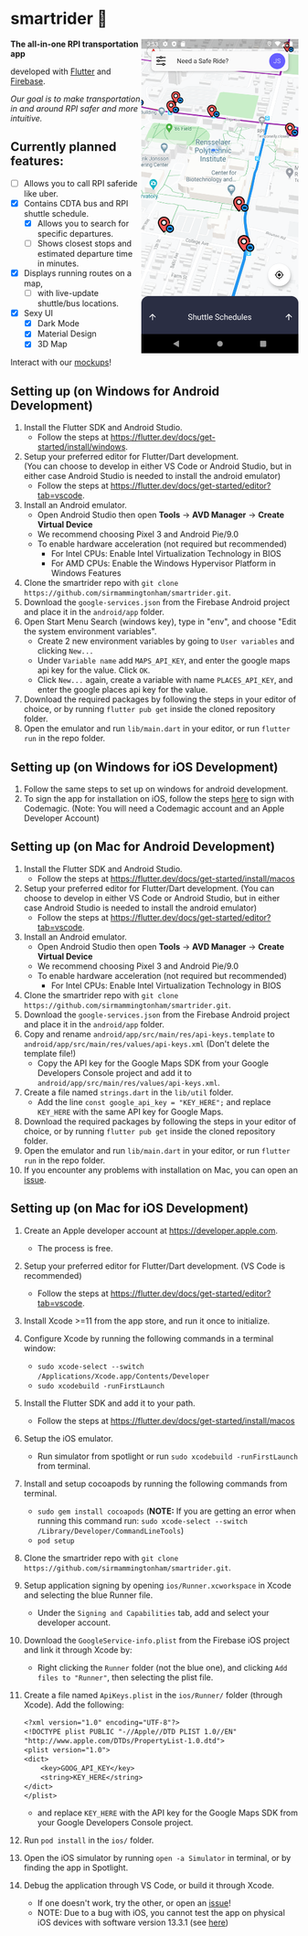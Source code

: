 # smartrider 🚕

<img src="docs/screenshots/home.png" alt="home_screenshot" height="550px" align="right"/>

**The all-in-one RPI transportation app**

developed with [Flutter](https://flutter.dev/) and [Firebase](https://firebase.google.com/).

*Our goal is to make transportation in and around RPI safer and more intuitive.*

## Currently planned features:
- [ ] Allows you to call RPI saferide like uber.
- [x] Contains CDTA bus and RPI shuttle schedule.
    - [x] Allows you to search for specific departures.
    - [ ] Shows closest stops and estimated departure time in minutes.
- [x] Displays running routes on a map,
    - [ ] with live-update shuttle/bus locations.
- [x] Sexy UI
    - [x] Dark Mode
    - [x] Material Design
    - [x] 3D Map

Interact with our [mockups](https://xd.adobe.com/view/8a421d6f-ad6f-4196-7089-fff92621dc6f-fc73/?fullscreen)!

## Setting up (on Windows for Android Development)
1. Install the Flutter SDK and Android Studio.
    - Follow the steps at https://flutter.dev/docs/get-started/install/windows.
2. Setup your preferred editor for Flutter/Dart development. <br> (You can choose to develop in either VS Code or Android Studio, but in either case Android Studio is needed to install the android emulator)
    - Follow the steps at https://flutter.dev/docs/get-started/editor?tab=vscode.
3. Install an Android emulator.
    - Open Android Studio then open **Tools** -> **AVD Manager** -> **Create Virtual Device**
    - We recommend choosing Pixel 3 and Android Pie/9.0
    - To enable hardware acceleration (not required but recommended)
        - For Intel CPUs: Enable Intel Virtualization Technology in BIOS
        - For AMD CPUs: Enable the Windows Hypervisor Platform in Windows Features
4. Clone the smartrider repo with `git clone https://github.com/sirmammingtonham/smartrider.git`.
5. Download the `google-services.json` from the Firebase Android project and place it in the `android/app` folder.
6. Open Start Menu Search (windows key), type in "env", and choose "Edit the system environment variables".
    - Create 2 new environment variables by going to  `User variables` and clicking `New...`
    - Under `Variable name` add `MAPS_API_KEY`, and enter the google maps api key for the value. Click `OK`.
    - Click `New...` again, create a variable with name `PLACES_API_KEY`, and enter the google places api key for the value.
7. Download the required packages by following the steps in your editor of choice, or by running `flutter pub get` inside the cloned repository folder.
8.  Open the emulator and run `lib/main.dart` in your editor, or run `flutter run` in the repo folder.

## Setting up (on Windows for iOS Development)
1. Follow the same steps to set up on windows for android development.
2. To sign the app for installation on iOS, follow the steps [here](https://medium.com/flutter-community/how-to-sign-flutter-apps-for-ios-automatically-without-a-mac-a2dc9cfa5a6c) to sign with Codemagic. (Note: You will need a Codemagic account and an Apple Developer Account)

## Setting up (on Mac for Android Development)
1. Install the Flutter SDK and Android Studio.
    - Follow the steps at https://flutter.dev/docs/get-started/install/macos
2. Setup your preferred editor for Flutter/Dart development. (You can choose to develop in either VS Code or Android Studio, but in either case Android Studio is needed to install the android emulator)
    - Follow the steps at https://flutter.dev/docs/get-started/editor?tab=vscode.
3. Install an Android emulator.
    - Open Android Studio then open **Tools** -> **AVD Manager** -> **Create Virtual Device**
    - We recommend choosing Pixel 3 and Android Pie/9.0
    - To enable hardware acceleration (not required but recommended)
        - For Intel CPUs: Enable Intel Virtualization Technology in BIOS
4. Clone the smartrider repo with `git clone https://github.com/sirmammingtonham/smartrider.git`.
5. Download the `google-services.json` from the Firebase Android project and place it in the `android/app` folder.
6. Copy and rename `android/app/src/main/res/api-keys.template` to `android/app/src/main/res/values/api-keys.xml` (Don't delete the template file!)
    - Copy the API key for the Google Maps SDK from your Google Developers Console project and add it to `android/app/src/main/res/values/api-keys.xml`.
7. Create a file named `strings.dart` in the `lib/util` folder.
    - Add the line `const google_api_key = "KEY_HERE";` and replace `KEY_HERE` with the same API key for Google Maps.
8. Download the required packages by following the steps in your editor of choice, or by running `flutter pub get` inside the cloned repository folder.
9. Open the emulator and run `lib/main.dart` in your editor, or run `flutter run` in the repo folder.
10. If you encounter any problems with installation on Mac, you can open an [issue](https://github.com/sirmammingtonham/smartrider/issues).

## Setting up (on Mac for iOS Development)
1. Create an Apple developer account at https://developer.apple.com.
    - The process is free.
2. Setup your preferred editor for Flutter/Dart development. (VS Code is recommended)
    - Follow the steps at https://flutter.dev/docs/get-started/editor?tab=vscode.
3. Install Xcode >=11 from the app store, and run it once to initialize.
4. Configure Xcode by running the following commands in a terminal window:
    - `sudo xcode-select --switch /Applications/Xcode.app/Contents/Developer`
    - `sudo xcodebuild -runFirstLaunch`
5. Install the Flutter SDK and add it to your path.
    - Follow the steps at https://flutter.dev/docs/get-started/install/macos
6. Setup the iOS emulator.
    - Run simulator from spotlight or run `sudo xcodebuild -runFirstLaunch` from terminal.
7. Install and setup cocoapods by running the following commands from terminal.
    - `sudo gem install cocoapods` (**NOTE:** If you are getting an error when running this command run: `sudo xcode-select --switch /Library/Developer/CommandLineTools`)
    - `pod setup`
8. Clone the smartrider repo with `git clone https://github.com/sirmammingtonham/smartrider.git`.
9. Setup application signing by opening `ios/Runner.xcworkspace` in Xcode and selecting the blue Runner file.
    - Under the `Signing and Capabilities` tab, add and select your developer account.
10. Download the `GoogleService-info.plist` from the Firebase iOS project and link it through Xcode by:
    - Right clicking the `Runner` folder (not the blue one), and clicking `Add files to "Runner"`, then selecting the plist file.
11. Create a file named `ApiKeys.plist` in the `ios/Runner/` folder (through Xcode). Add the following:

        <?xml version="1.0" encoding="UTF-8"?>
        <!DOCTYPE plist PUBLIC "-//Apple//DTD PLIST 1.0//EN" "http://www.apple.com/DTDs/PropertyList-1.0.dtd">
        <plist version="1.0">
        <dict>
            <key>GOOG_API_KEY</key>
            <string>KEY_HERE</string>
        </dict>
        </plist>
    - and replace `KEY_HERE` with the API key for the Google Maps SDK from your Google Developers Console project.
12. Run `pod install` in the `ios/` folder.
13. Open the iOS simulator by running `open -a Simulator` in terminal, or by finding the app in Spotlight.
14. Debug the application through VS Code, or build it through Xcode.
    - If one doesn't work, try the other, or open an [issue](https://github.com/sirmammingtonham/smartrider/issues)!
    - NOTE: Due to a bug with iOS, you cannot test the app on physical iOS devices with software version 13.3.1 (see [here](https://github.com/flutter/flutter/issues/49504))
